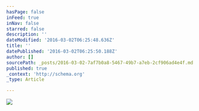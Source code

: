 ```yaml
---
hasPage: false
inFeed: true
inNav: false
starred: false
description: ''
dateModified: '2016-03-02T06:25:48.636Z'
title: ''
datePublished: '2016-03-02T06:25:50.188Z'
author: []
sourcePath: _posts/2016-03-02-7af7b0a8-5467-49b7-a7eb-2cf906ad4e4f.md
published: true
_context: 'http://schema.org'
_type: Article

---
```

![](https://the-grid-user-content.s3-us-west-2.amazonaws.com/9f44327d-e8f2-4488-943f-42d025e05bc1.jpg)